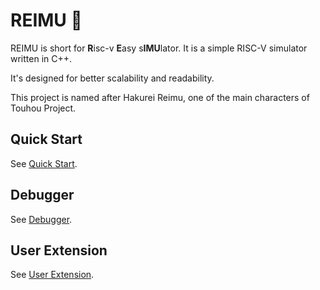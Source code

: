 # REIMU 🎀

REIMU is short for **R**isc-v **E**asy s**IMU**lator. It is a simple RISC-V simulator written in C++.

It's designed for better scalability and readability.

This project is named after Hakurei Reimu, one of the main characters of Touhou Project.

## Quick Start

See [Quick Start](docs/manual.md#Quickest-start).

## Debugger

See [Debugger](docs/debugger.md).

## User Extension

See [User Extension](docs/extension.md).
